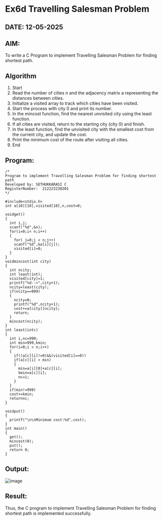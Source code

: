 # Ex6d Travelling Salesman Problem
## DATE: 12-05-2025
## AIM:
To write a C Program to implement Travelling Salesman Problem for finding shortest path.

## Algorithm
1.	Start
2.	Read the number of cities n and the adjacency matrix a representing the distances between cities.
3.	Initialize a visited array to track which cities have been visited.
4.	Start the process with city 0 and print its number.
5.	In the mincost function, find the nearest unvisited city using the least function.
6.	If all cities are visited, return to the starting city (city 0) and finish.
7.	In the least function, find the unvisited city with the smallest cost from the current city, and update the cost.
8.	Print the minimum cost of the route after visiting all cities.
9.	End


## Program:
```
/*
Program to implement Travelling Salesman Problem for finding shortest path
Developed by: SETHUKKARASI C
RegisterNumber:  212223230201
*/
```

```
#include<stdio.h>
int a[10][10],visited[10],n,cost=0;

voidget()
{
  int i,j;
  scanf("%d",&n);
  for(i=0;i< n;i++)
  {
    for( j=0;j < n;j++)
    scanf("%d",&a[i][j]);
    visited[i]=0;
  }
}
voidmincost(int city)
{
  int ncity;
  int least(int);
  visited[city]=1;
  printf("%d-->",city+1);
  ncity=least(city);
  if(ncity==999)
  {
    ncity=0;
    printf("%d",ncity+1);
    cost+=a[city][ncity];
    return;
  }
  mincost(ncity);
}
int least(intc)
{
  int i,nc=999;
  int min=999,kmin;
  for(i=0;i < n;i++)
  {
    if((a[c][i]!=0)&&(visited[i]==0))
    if(a[c][i] < min)
    {
      min=a[i][0]+a[c][i];
      kmin=a[c][i];
      nc=i;
    }
  }
  if(min!=999)
  cost+=kmin;
  returnnc;
}

voidput()
{
  printf("\n\nMinimum cost:%d",cost);
}
int main()
{
  get();
  mincost(0);
  put();
  return 0;
}
```

## Output:

![image](https://github.com/user-attachments/assets/49398ac4-52d9-4707-92b7-6a0c6617edfc)


## Result:
Thus, the C program to implement Travelling Salesman Problem for finding shortest path is implemented successfully.
